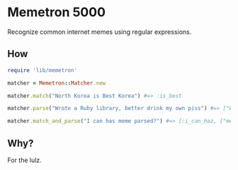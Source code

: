 # Memetron 5000

Recognize common internet memes using regular expressions.

## How

```ruby
require 'lib/memetron'

matcher = Memetron::Matcher.new

matcher.match("North Korea is Best Korea") #=> :is_best

matcher.parse("Wrote a Ruby library, better drink my own piss") #=> ["Wrote a Ruby library,"]

matcher.match_and_parse("I can has meme parsed?") #=> [:i_can_haz, ["meme parsed?"]]
```

## Why?

For the lulz.